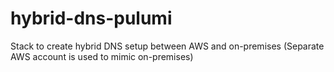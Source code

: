 # hybrid-dns-pulumi
Stack to create hybrid DNS setup between AWS and on-premises (Separate AWS account is used to mimic on-premises)
